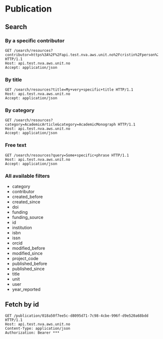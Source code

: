 # Publication

## Search

### By a specific contributor
```http request
GET /search/resources?contributor=https%3A%2F%2Fapi.test.nva.aws.unit.no%2Fcristin%2Fperson%2F538786 HTTP/1.1
Host: api.test.nva.aws.unit.no
Accept: application/json

```

### By title
```http request
GET /search/resources?title=My+very+specific+title HTTP/1.1
Host: api.test.nva.aws.unit.no
Accept: application/json

```

### By category
```http request
GET /search/resources?category=AcademicArticle&category=AcademicMonograph HTTP/1.1
Host: api.test.nva.aws.unit.no
Accept: application/json

```

### Free text
```http request
GET /search/resources?query=Some+specific+phrase HTTP/1.1
Host: api.test.nva.aws.unit.no
Accept: application/json

```

### All available filters
* category
* contributor
* created_before
* created_since
* doi
* funding
* funding_source
* id
* institution
* isbn
* issn
* orcid
* modified_before
* modified_since
* project_code
* published_before
* published_since
* title
* unit
* user
* year_reported

## Fetch by id
```http request
GET /publication/018a50f7ee5c-d8095d71-7c98-4cbe-996f-d9e520a68bdd HTTP/1.1
Host: api.test.nva.aws.unit.no
Content-Type: application/json
Authorization: Bearer ***

```
